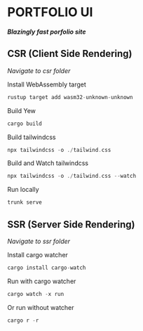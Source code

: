 # PORTFOLIO UI

**_Blazingly fast porfolio site_**

## CSR (Client Side Rendering)

_Navigate to csr folder_

Install WebAssembly target

```rust
rustup target add wasm32-unknown-unknown
```

Build Yew

```rust
cargo build
```

Build tailwindcss

```rust
npx tailwindcss -o ./tailwind.css
```

Build and Watch tailwindcss

```rust
npx tailwindcss -o ./tailwind.css --watch
```

Run locally

```rust
trunk serve
```

## SSR (Server Side Rendering)

_Navigate to ssr folder_

Install cargo watcher

```rust
cargo install cargo-watch
```

Run with cargo watcher

```rust
cargo watch -x run
```

Or run without watcher

```rust
cargo r -r
```
